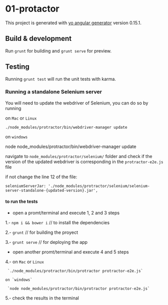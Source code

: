 # 01-protactor

This project is generated with [yo angular generator](https://github.com/yeoman/generator-angular)
version 0.15.1.

## Build & development

Run `grunt` for building and `grunt serve` for preview.

## Testing

Running `grunt test` will run the unit tests with karma.

### Running a standalone Selenium server
You will need to update the webdriver of Selenium, you can do so by running

on `Mac` or `Linux`

`./node_modules/protractor/bin/webdriver-manager update`

on `windows`

node node_modules/protractor/bin/webdriver-manager update

navigate to `node_modules/protractor/selenium/` folder and check if the version
of the updated webdriver is corresponding in the `protractor-e2e.js` file

if not change the line 12 of the file:

`seleniumServerJar: './node_modules/protractor/selenium/selenium-server-standalone-{updated-version}.jar',`

#### to run the tests

- open a promt/terminal and execute 1, 2 and 3 steps

1.- `npm i && bower i` // to install the dependencies

2.- `grunt` // for building the proyect

3.- `grunt serve` // for deploying the app

- open another promt/terminal and execute 4 and 5 steps

4.- on `Mac` or `Linux`

     `./node_modules/protractor/bin/protractor protractor-e2e.js`

    on `windows`

     `node node_modules/protractor/bin/protractor protractor-e2e.js`

5.- check the results in the terminal
